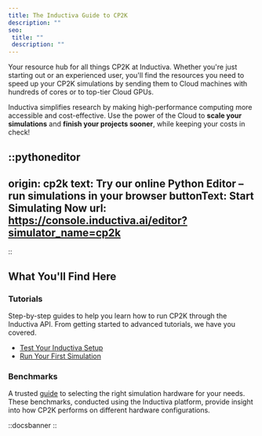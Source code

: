 ```yaml
---
title: The Inductiva Guide to CP2K
description: ""
seo:
 title: ""
 description: ""
---
```


Your resource hub for all things CP2K at Inductiva. Whether you're just starting out or an experienced user, you'll find the resources you need to speed up your CP2K simulations by sending them to Cloud machines with hundreds of cores or to top-tier Cloud GPUs.

Inductiva simplifies research by making high-performance computing more accessible and cost-effective. Use the power of the Cloud to **scale your simulations** and **finish your projects sooner**, while keeping your costs in check!

::pythoneditor
---
origin: cp2k
text: Try our online Python Editor – run simulations in your browser
buttonText: Start Simulating Now
url: https://console.inductiva.ai/editor?simulator_name=cp2k
---
::

## What You'll Find Here

### Tutorials
Step-by-step guides to help you learn how to run CP2K through the Inductiva API. From getting started to advanced tutorials, we have you covered.

- [Test Your Inductiva Setup](/guides/cp2k/tutorials/setup-test)
- [Run Your First Simulation](/guides/cp2k/tutorials/quick-start)

### Benchmarks
A trusted [guide](/guides/cp2k/benchmarks/h2o-512/) to selecting the right simulation hardware for your needs. These benchmarks, conducted using the Inductiva platform, provide insight into how CP2K performs on different hardware configurations.

::docsbanner
::
